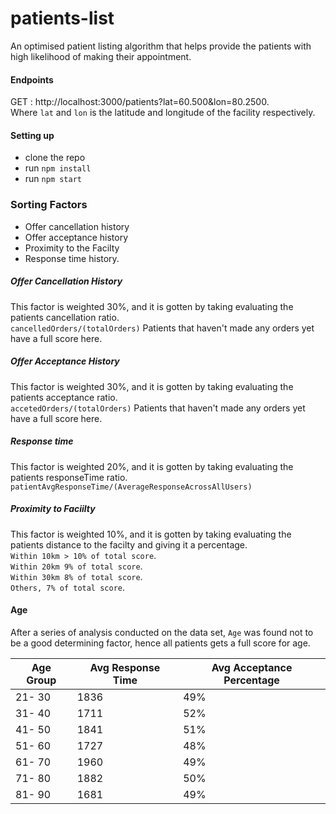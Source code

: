 # patients-list
An optimised patient listing algorithm that helps provide the patients with high likelihood of making their appointment.

#### Endpoints
GET : http://localhost:3000/patients?lat=60.500&lon=80.2500.   
Where `lat` and `lon` is the latitude and longitude of the facility respectively.

#### Setting up
- clone the repo
- run `npm install`
- run `npm start`


### Sorting Factors
- Offer cancellation history
- Offer acceptance history
- Proximity to the Facilty
- Response time history.

##### Offer Cancellation History
This factor is weighted 30%, and it is gotten by taking evaluating the patients cancellation ratio.            
`cancelledOrders/(totalOrders)`
Patients that haven't made any orders yet have a full score here.

##### Offer Acceptance History
This factor is weighted 30%, and it is gotten by taking evaluating the patients acceptance ratio.            
`accetedOrders/(totalOrders)`
Patients that haven't made any orders yet have a full score here.

##### Response time 
This factor is weighted 20%, and it is gotten by taking evaluating the patients responseTime ratio.            
`patientAvgResponseTime/(AverageResponseAcrossAllUsers)`

##### Proximity to Faciilty
This factor is weighted 10%, and it is gotten by taking evaluating the patients distance to the facilty and giving it a percentage.                        
`Within 10km > 10% of total score`.          
`Within 20km 9% of total score`.        
`Within 30km 8% of total score`.    
`Others, 7% of total score`.  

#### Age
After a series of analysis conducted on the data set, `Age` was found not to be a good determining factor, hence all patients gets a full score for age.

| Age Group      | Avg Response Time | Avg Acceptance Percentage |
| ----------- | ----------- | ----------- |
|  21- 30     | 1836       | 49%      |
|  31- 40     | 1711       | 52%      |
|  41- 50     | 1841       | 51%      |
|  51- 60     | 1727       | 48%       |
|  61- 70     | 1960       | 49%       |
|  71- 80     | 1882       | 50%       |
|  81- 90     | 1681       | 49%       |


